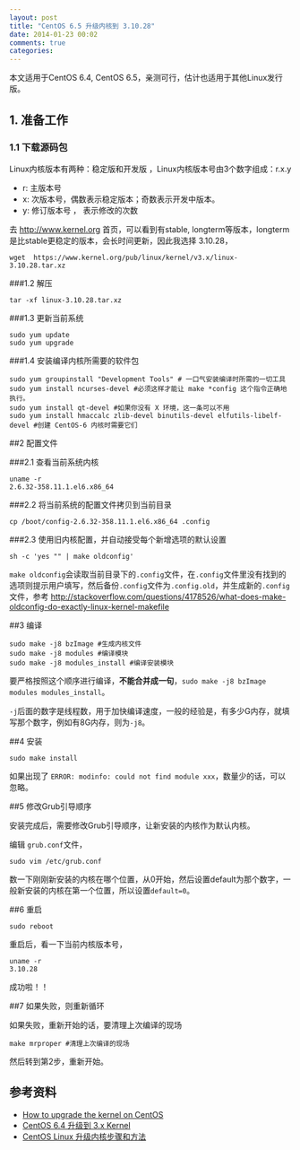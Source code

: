 ```yaml
---
layout: post
title: "CentOS 6.5 升级内核到 3.10.28"
date: 2014-01-23 00:02
comments: true
categories: 
---
```


本文适用于CentOS 6.4, CentOS 6.5，亲测可行，估计也适用于其他Linux发行版。

## 1. 准备工作

### 1.1 下载源码包
Linux内核版本有两种：稳定版和开发版 ，Linux内核版本号由3个数字组成：r.x.y

* r: 主版本号
* x: 次版本号，偶数表示稳定版本；奇数表示开发中版本。
* y: 修订版本号 ， 表示修改的次数


去 <http://www.kernel.org> 首页，可以看到有stable, longterm等版本，longterm是比stable更稳定的版本，会长时间更新，因此我选择 3.10.28，

	wget  https://www.kernel.org/pub/linux/kernel/v3.x/linux-3.10.28.tar.xz

###1.2 解压

	tar -xf linux-3.10.28.tar.xz

###1.3 更新当前系统

	sudo yum update
	sudo yum upgrade

###1.4 安装编译内核所需要的软件包

	sudo yum groupinstall "Development Tools" # 一口气安装编译时所需的一切工具
	sudo yum install ncurses-devel #必须这样才能让 make *config 这个指令正确地执行。
	sudo yum install qt-devel #如果你没有 X 环境，这一条可以不用
	sudo yum install hmaccalc zlib-devel binutils-devel elfutils-libelf-devel #创建 CentOS-6 内核时需要它们


##2 配置文件

###2.1 查看当前系统内核
	
	uname -r
	2.6.32-358.11.1.el6.x86_64

###2.2 将当前系统的配置文件拷贝到当前目录

	cp /boot/config-2.6.32-358.11.1.el6.x86_64 .config


###2.3 使用旧内核配置，并自动接受每个新增选项的默认设置

	sh -c 'yes "" | make oldconfig'

`make oldconfig`会读取当前目录下的`.config`文件，在`.config`文件里没有找到的选项则提示用户填写，然后备份`.config`文件为`.config.old`，并生成新的`.config`文件，参考 <http://stackoverflow.com/questions/4178526/what-does-make-oldconfig-do-exactly-linux-kernel-makefile>


##3 编译

	sudo make -j8 bzImage #生成内核文件
	sudo make -j8 modules #编译模块
	sudo make -j8 modules_install #编译安装模块

要严格按照这个顺序进行编译，**不能合并成一句**，`sudo make -j8 bzImage modules modules_install`。

`-j`后面的数字是线程数，用于加快编译速度，一般的经验是，有多少G内存，就填写那个数字，例如有8G内存，则为`-j8`。


##4 安装

	sudo make install

如果出现了 `ERROR: modinfo: could not find module xxx`，数量少的话，可以忽略。


##5 修改Grub引导顺序

安装完成后，需要修改Grub引导顺序，让新安装的内核作为默认内核。

编辑 `grub.conf`文件，

	sudo vim /etc/grub.conf

数一下刚刚新安装的内核在哪个位置，从0开始，然后设置default为那个数字，一般新安装的内核在第一个位置，所以设置`default=0`。


##6 重启

	sudo reboot

重启后，看一下当前内核版本号，

	uname -r
	3.10.28

成功啦！！


##7 如果失败，则重新循环

如果失败，重新开始的话，要清理上次编译的现场 

	make mrproper #清理上次编译的现场 

然后转到第2步，重新开始。


## 参考资料 
* [How to upgrade the kernel on CentOS](http://xmodulo.com/2013/07/how-to-upgrade-the-kernel-on-centos.html)
* [CentOS 6.4 升级到 3.x Kernel](http://winotes.net/centos-64-upgrade-to-kernel-3x.html)
* [CentOS Linux 升级内核步骤和方法](http://my.oschina.net/qichang/blog/101542)
